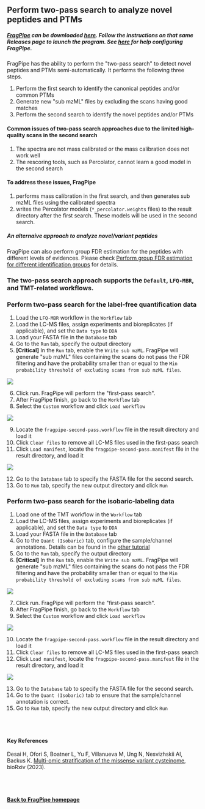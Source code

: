 ## Perform two-pass search to analyze novel peptides and PTMs

##### [FragPipe](https://fragpipe.nesvilab.org) can be downloaded [here](https://github.com/Nesvilab/FragPipe/releases). Follow the instructions on that same Releases page to launch the program. See [here](https://fragpipe.nesvilab.org/docs/tutorial_fragpipe.html#configure-fragpipe) for help configuring FragPipe.

FragPipe has the ability to perform the "two-pass search" to detect novel peptides and PTMs semi-automatically. It performs the following three steps.
1. Perform the first search to identify the canonical peptides and/or common PTMs
2. Generate new "sub mzML" files by excluding the scans having good matches
3. Perform the second search to identify the novel peptides and/or PTMs

#### Common issues of two-pass search approaches due to the limited high-quality scans in the second search
1. The spectra are not mass calibrated or the mass calibration does not work well
2. The rescoring tools, such as Percolator, cannot learn a good model in the second search

#### To address these issues, FragPipe 
1. performs mass calibration in the first search, and then generates sub mzML files using the calibrated spectra
2. writes the Percolator models (`*_percolator.weights` files) to the result directory after the first search. These models will be used in the second search.

##### _An alternaive approach to analyze novel/variant peptides_
FragPipe can also perform group FDR estimation for the peptides with different levels of evidences. Please check [Perform group FDR estimation for different identification groups](https://fragpipe.nesvilab.org/docs/tutorial_group_fdr.html) for details.

### The two-pass search approach supports the `Default`, `LFQ-MBR`, and TMT-related workflows.

### Perform two-pass search for the label-free quantification data
1. Load the `LFQ-MBR` workflow in the `Workflow` tab
2. Load the LC-MS files, assign experiments and bioreplicates (if applicable), and set the `Data type` to `DDA`
3. Load your FASTA file in the `Database` tab
4. Go to the `Run` tab, specify the output directory
5. **[Critical]** In the `Run` tab, enable the `Write sub mzML`. FragPipe will generate "sub mzML" files containing the scans do not pass the FDR filtering and have the probability smaller than or equal to the `Min probability threshold of excluding scans from sub mzML files`. 

![](https://raw.githubusercontent.com/Nesvilab/FragPipe/gh-pages/images/two_pass_search_1.png)

6. Click run. FragPipe will perform the "first-pass search".
7. After FragPipe finish, go back to the `Workflow` tab
8. Select the `Custom` workflow and click `Load workflow`

![](https://raw.githubusercontent.com/Nesvilab/FragPipe/gh-pages/images/two_pass_search_2.png)

9. Locate the `fragpipe-second-pass.workflow` file in the result directory and load it
10. Click `Clear files` to remove all LC-MS files used in the first-pass search
11. Click `Load manifest`, locate the `fragpipe-second-pass.manifest` file in the result directory, and load it

![](https://raw.githubusercontent.com/Nesvilab/FragPipe/gh-pages/images/two_pass_search_3.png)

12. Go to the `Database` tab to specify the FASTA file for the second search.
13. Go to `Run` tab, specify the new output directory and click `Run`


### Perform two-pass search for the isobaric-labeling data
1. Load one of the TMT workflow in the `Workflow` tab
2. Load the LC-MS files, assign experiments and bioreplicates (if applicable), and set the `Data type` to `DDA`
3. Load your FASTA file in the `Database` tab
4. Go to the `Quant (Isobaric)` tab, configure the sample/channel annotations. Details can be found in the [other tutorial](https://fragpipe.nesvilab.org/docs/tutorial_tmt-2plexes.html)
5. Go to the `Run` tab, specify the output directory
6. **[Critical]** In the `Run` tab, enable the `Write sub mzML`. FragPipe will generate "sub mzML" files containing the scans do not pass the FDR filtering and have the probability smaller than or equal to the `Min probability threshold of excluding scans from sub mzML files`. 

![](https://raw.githubusercontent.com/Nesvilab/FragPipe/gh-pages/images/two_pass_search_1.png)

7. Click run. FragPipe will perform the "first-pass search".
8. After FragPipe finish, go back to the `Workflow` tab
9. Select the `Custom` workflow and click `Load workflow`

![](https://raw.githubusercontent.com/Nesvilab/FragPipe/gh-pages/images/two_pass_search_2.png)

10. Locate the `fragpipe-second-pass.workflow` file in the result directory and load it
11. Click `Clear files` to remove all LC-MS files used in the first-pass search
12. Click `Load manifest`, locate the `fragpipe-second-pass.manifest` file in the result directory, and load it

![](https://raw.githubusercontent.com/Nesvilab/FragPipe/gh-pages/images/two_pass_search_3.png)

13. Go to the `Database` tab to specify the FASTA file for the second search.
14. Go to the `Quant (Isobaric)` tab to ensure that the sample/channel annotation is correct.
15. Go to `Run` tab, specify the new output directory and click `Run`



<br>
<br>


#### Key References
Desai H, Ofori S, Boatner L, Yu F, Villanueva M, Ung N, Nesvizhskii AI, Backus K. [Multi-omic stratification of the missense variant cysteinome](https://doi.org/10.1101/2023.08.12.553095), bioRxiv (2023).



<br>
<br>

#### [Back to FragPipe homepage](https://fragpipe.nesvilab.org/)
